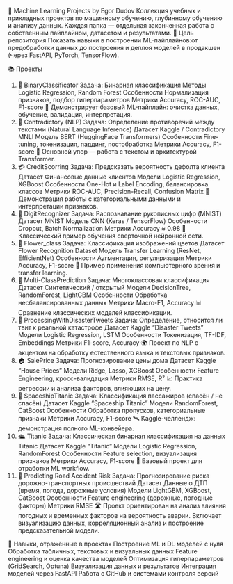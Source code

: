 🧠 Machine Learning Projects by Egor Dudov
  Коллекция учебных и прикладных проектов по машинному обучению, глубинному обучению и анализу данных.
  Каждая папка — отдельная законченная работа с собственным пайплайном, датасетом и результатами.
  🚀 Цель репозитория
  Показать навыки в построении ML-пайплайнов:от предобработки данных до построения и деплоя моделей в продакшен (через FastAPI, PyTorch, TensorFlow).
  
  📚 Проекты
1. 🧩 BinaryClassificator
  Задача: Бинарная классификация
  Методы	Logistic Regression, Random Forest
  Особенности	Нормализация признаков, подбор гиперпараметров
  Метрики	Accuracy, ROC-AUC, F1-score
  📘 Демонстрирует базовый ML-пайплайн: очистка данных, обучение, валидация, интерпретация.
2. 🤖 Contradictory (NLP)
  Задача: Определение противоречий между текстами (Natural Language Inference)
  Датасет	Kaggle / Contradictory MNLI
  Модель	BERT (HuggingFace Transformers)
  Особенности	Fine-tuning, токенизация, паддинг, постобработка
  Метрики	Accuracy, F1-score
  🧠 Основной упор — работа с текстом и архитектурой Transformer.
3. 💳 CreditScorring
  Задача: Предсказать вероятность дефолта клиента
  Датасет	Финансовые данные клиентов
  Модели	Logistic Regression, XGBoost
  Особенности	One-Hot и Label Encoding, балансировка классов
  Метрики	ROC-AUC, Precision-Recall, Confusion Matrix
  💼 Демонстрация работы с категориальными данными и интерпретации признаков.
4. 🔢 DigitRecognizer
  Задача: Распознавание рукописных цифр (MNIST)
  Датасет	MNIST
  Модель	CNN (Keras / TensorFlow)
  Особенности	Dropout, Batch Normalization
  Метрики	Accuracy ≈ 0.98
  🧩 Классический пример обучения сверточной нейронной сети.
5. 🌸 Flower_class
  Задача: Классификация изображений цветов
  Датасет	Flower Recognition Dataset
  Модель	Transfer Learning (ResNet, EfficientNet)
  Особенности	Аугментация, регуляризация
  Метрики	Accuracy, F1-score
  🎨 Пример применения компьютерного зрения и transfer learning.
6. 🎯 Multi-ClassPrediction
  Задача: Многоклассовая классификация
  Датасет	Синтетический / открытый
  Модели	DecisionTree, RandomForest, LightGBM
  Особенности	Обработка несбалансированных данных
  Метрики	Macro-F1, Accuracy
  📊 Сравнение классических моделей классификации.
7. 💬 ProcessingWithDisasterTweets
  Задача: Определение, относится ли твит к реальной катастрофе
  Датасет	Kaggle “Disaster Tweets”
  Модели	Logistic Regression, LSTM
  Особенности	Токенизация, TF-IDF, Embeddings
  Метрики	F1-score, Accuracy
  🌍 Проект по NLP с акцентом на обработку естественного языка и текстовых признаков.
8. 🏠 SalePrice
  Задача: Прогнозирование цены дома
  Датасет	Kaggle “House Prices”
  Модели	Ridge, Lasso, XGBoost
  Особенности	Feature Engineering, кросс-валидация
  Метрики	RMSE, R²
  📈 Практика регрессии и анализа факторов, влияющих на цену.
9. 🚀 SpaceshipTitanic
  Задача: Классификация пассажиров (спасён / не спасён)
  Датасет	Kaggle “Spaceship Titanic”
  Модели	RandomForest, CatBoost
  Особенности	Обработка пропусков, категориальные признаки
  Метрики	Accuracy, F1-score
  🛰 Kaggle-челлендж: демонстрация полного ML-конвейера.
10. 🛳 Titanic
  Задача: Классическая бинарная классификация на данных Titanic
  Датасет	Kaggle “Titanic”
  Модели	Logistic Regression, RandomForest
  Особенности	Feature selection, визуализация признаков
  Метрики	Accuracy, F1-score
  🧠 Базовый проект для отработки ML workflow.
11. 🚗 Predicting Road Accident Risk
  Задача: Прогнозирование риска дорожно-транспортных происшествий
  Датасет	Данные о ДТП (время, погода, дорожные условия)
  Модели	LightGBM, XGBoost, CatBoost
  Особенности	Feature engineering (дорожные, погодные факторы)
  Метрики	RMSE
  🛣 Проект ориентирован на анализ влияния погодных и временных факторов на вероятность аварии.
  Включает визуализацию данных, корреляционный анализ и построение предсказательной модели.

🧩 Навыки, отражённые в проектах
  Построение ML и DL моделей с нуля
  Обработка табличных, текстовых и визуальных данных
  Feature engineering и оценка качества моделей
  Оптимизация гиперпараметров (GridSearch, Optuna)
  Визуализация данных и результатов
  Интеграция моделей через FastAPI
  Работа с GitHub и системами контроля версий

